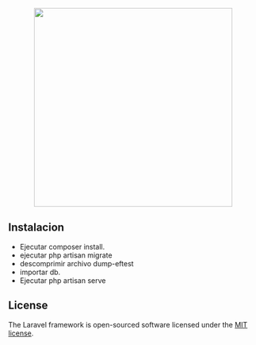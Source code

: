 <p align="center"><a href="https://laravel.com" target="_blank"><img src="https://raw.githubusercontent.com/laravel/art/master/logo-lockup/5%20SVG/2%20CMYK/1%20Full%20Color/laravel-logolockup-cmyk-red.svg" width="400"></a></p>

## Instalacion

- Ejecutar composer install.
- ejecutar php artisan migrate
- descomprimir archivo dump-eftest
- importar db.
- Ejecutar php artisan serve

## License

The Laravel framework is open-sourced software licensed under the [MIT license](https://opensource.org/licenses/MIT).
